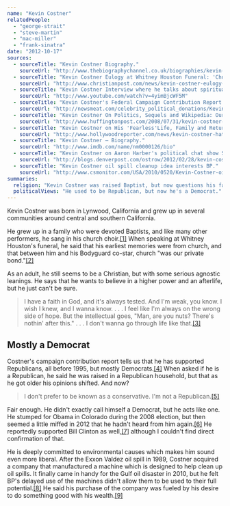 ```yaml
---
name: "Kevin Costner"
relatedPeople:
  - "george-strait"
  - "steve-martin"
  - "mac-miller"
  - "frank-sinatra"
date: "2012-10-17"
sources:
  - sourceTitle: "Kevin Costner Biography."
    sourceUrl: "http://www.thebiographychannel.co.uk/biographies/kevin-costner.html"
  - sourceTitle: "Kevin Costner Eulogy at Whitney Houston Funeral: 'Church Was Our Private Bond.'"
    sourceUrl: "http://www.christianpost.com/news/kevin-costner-eulogy-at-whitney-houston-funeral-church-was-our-private-bond-video-69801/"
  - sourceTitle: "Kevin Costner Interview where he talks about spirituality and love and his children."
    sourceUrl: "http://www.youtube.com/watch?v=4yimBjcWF5M"
  - sourceTitle: "Kevin Costner's Federal Campaign Contribution Report."
    sourceUrl: "http://newsmeat.com/celebrity_political_donations/Kevin_Costner.php"
  - sourceTitle: "Kevin Costner On Politics, Sequels and Wikipedia: Our Interview."
    sourceUrl: "http://www.huffingtonpost.com/2008/07/31/kevin-costner-on-politics_n_115453.html"
  - sourceTitle: "Kevin Costner on His 'Fearless'Life, Family and Returning to the Spotlight."
    sourceUrl: "http://www.hollywoodreporter.com/news/kevin-costner-hatfields-mccoys-whitney-houston-328798"
  - sourceTitle: "Kevin Costner – Biography."
    sourceUrl: "http://www.imdb.com/name/nm0000126/bio"
  - sourceTitle: "Kevin Costner on Aaron Harber's political chat show Sunday."
    sourceUrl: "http://blogs.denverpost.com/ostrow/2012/02/28/kevin-costner-on-aaron-harbers-political-chat-show-sunday/7776/"
  - sourceTitle: "Kevin Costner oil spill cleanup idea interests BP."
    sourceUrl: "http://www.csmonitor.com/USA/2010/0520/Kevin-Costner-oil-spill-cleanup-idea-interests-BP"
summaries:
  religion: "Kevin Costner was raised Baptist, but now questions his faith."
  politicalViews: "He used to be Republican, but now he's a Democrat."
---
```


Kevin Costner was born in Lynwood, California and grew up in several communities around central and southern California.

He grew up in a family who were devoted Baptists, and like many other performers, he sang in his church choir.<a class="source-citation" href="#http%3A%2F%2Fwww.thebiographychannel.co.uk%2Fbiographies%2Fkevin-costner.html" title="Kevin Costner Biography.">[1]</a> When speaking at Whitney Houston's funeral, he said that his earliest memories were from church, and that between him and his Bodyguard co-star, church "was our private bond."<a class="source-citation" href="#http%3A%2F%2Fwww.christianpost.com%2Fnews%2Fkevin-costner-eulogy-at-whitney-houston-funeral-church-was-our-private-bond-video-69801%2F" title="Kevin Costner Eulogy at Whitney Houston Funeral: &apos;Church Was Our Private Bond.&apos;">[2]</a>

As an adult, he still seems to be a Christian, but with some serious agnostic leanings. He says that he wants to believe in a higher power and an afterlife, but he just can't be sure.

>I have a faith in God, and it's always tested. And I'm weak, you know. I wish I knew, and I wanna know. . . . I feel like I'm always on the wrong side of hope. But the intellectual goes, "Man, are you nuts? There's nothin' after this." . . . I don't wanna go through life like that.<a class="source-citation" href="#http%3A%2F%2Fwww.youtube.com%2Fwatch%3Fv%3D4yimBjcWF5M" title="Kevin Costner Interview where he talks about spirituality and love and his children.">[3]</a>

## 

## Mostly a Democrat

Costner's campaign contribution report tells us that he has supported Republicans, all before 1995, but mostly Democrats.<a class="source-citation" href="#http%3A%2F%2Fnewsmeat.com%2Fcelebrity_political_donations%2FKevin_Costner.php" title="Kevin Costner&apos;s Federal Campaign Contribution Report.">[4]</a> When asked if he is a Republican, he said he was raised in a Republican household, but that as he got older his opinions shifted. And now?

>I don't prefer to be known as a conservative. I'm not a Republican.<a class="source-citation" href="#http%3A%2F%2Fwww.huffingtonpost.com%2F2008%2F07%2F31%2Fkevin-costner-on-politics_n_115453.html" title="Kevin Costner On Politics, Sequels and Wikipedia: Our Interview.">[5]</a>

Fair enough. He didn't exactly call himself a Democrat, but he acts like one. He stumped for Obama in Colorado during the 2008 election, but then seemed a little miffed in 2012 that he hadn't heard from him again.<a class="source-citation" href="#http%3A%2F%2Fwww.hollywoodreporter.com%2Fnews%2Fkevin-costner-hatfields-mccoys-whitney-houston-328798" title="Kevin Costner on His &apos;Fearless&apos;Life, Family and Returning to the Spotlight.">[6]</a> He reportedly supported Bill Clinton as well,<a class="source-citation" href="#http%3A%2F%2Fwww.imdb.com%2Fname%2Fnm0000126%2Fbio" title="Kevin Costner – Biography.">[7]</a> although I couldn't find direct confirmation of that.

He is deeply committed to environmental causes which makes him sound even more liberal. After the Exxon Valdez oil spill in 1989, Costner acquired a company that manufactured a machine which is designed to help clean up oil spills. It finally came in handy for the Gulf oil disaster in 2010, but he felt BP's delayed use of the machines didn't allow them to be used to their full potential.<a class="source-citation" href="#http%3A%2F%2Fblogs.denverpost.com%2Fostrow%2F2012%2F02%2F28%2Fkevin-costner-on-aaron-harbers-political-chat-show-sunday%2F7776%2F" title="Kevin Costner on Aaron Harber&apos;s political chat show Sunday.">[8]</a> He said his purchase of the company was fueled by his desire to do something good with his wealth.<a class="source-citation" href="#http%3A%2F%2Fwww.csmonitor.com%2FUSA%2F2010%2F0520%2FKevin-Costner-oil-spill-cleanup-idea-interests-BP" title="Kevin Costner oil spill cleanup idea interests BP.">[9]</a>